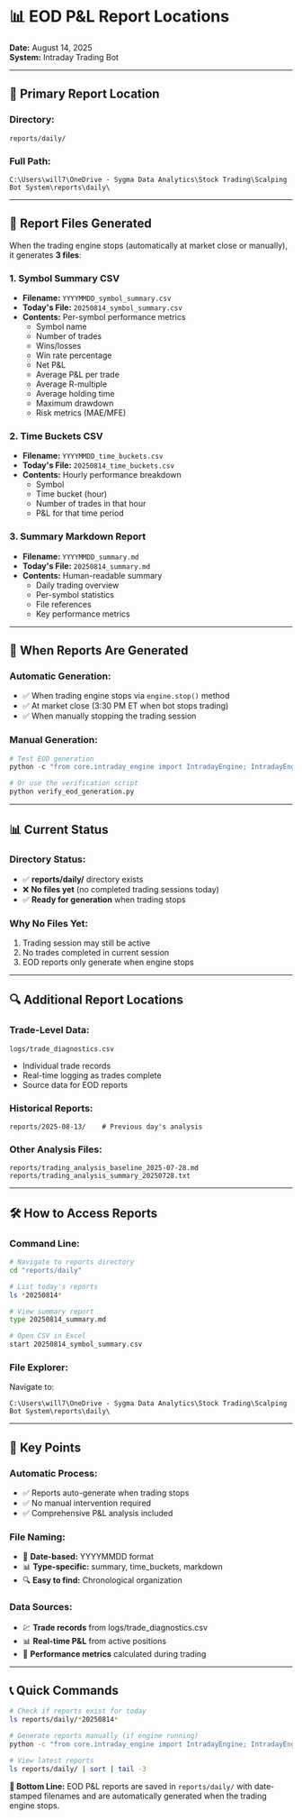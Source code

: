 # 📊 EOD P&L Report Locations

**Date:** August 14, 2025  
**System:** Intraday Trading Bot

---

## 📁 Primary Report Location

### **Directory:**
```
reports/daily/
```

### **Full Path:**
```
C:\Users\will7\OneDrive - Sygma Data Analytics\Stock Trading\Scalping Bot System\reports\daily\
```

---

## 📄 Report Files Generated

When the trading engine stops (automatically at market close or manually), it generates **3 files**:

### **1. Symbol Summary CSV**
- **Filename:** `YYYYMMDD_symbol_summary.csv`
- **Today's File:** `20250814_symbol_summary.csv`
- **Contents:** Per-symbol performance metrics
  - Symbol name
  - Number of trades
  - Wins/losses
  - Win rate percentage
  - Net P&L
  - Average P&L per trade
  - Average R-multiple
  - Average holding time
  - Maximum drawdown
  - Risk metrics (MAE/MFE)

### **2. Time Buckets CSV**
- **Filename:** `YYYYMMDD_time_buckets.csv`
- **Today's File:** `20250814_time_buckets.csv`
- **Contents:** Hourly performance breakdown
  - Symbol
  - Time bucket (hour)
  - Number of trades in that hour
  - P&L for that time period

### **3. Summary Markdown Report**
- **Filename:** `YYYYMMDD_summary.md`
- **Today's File:** `20250814_summary.md`
- **Contents:** Human-readable summary
  - Daily trading overview
  - Per-symbol statistics
  - File references
  - Key performance metrics

---

## 🔄 When Reports Are Generated

### **Automatic Generation:**
- ✅ When trading engine stops via `engine.stop()` method
- ✅ At market close (3:30 PM ET when bot stops trading)
- ✅ When manually stopping the trading session

### **Manual Generation:**
```python
# Test EOD generation
python -c "from core.intraday_engine import IntradayEngine; IntradayEngine().generate_daily_reports()"

# Or use the verification script
python verify_eod_generation.py
```

---

## 📊 Current Status

### **Directory Status:**
- ✅ **reports/daily/** directory exists
- ❌ **No files yet** (no completed trading sessions today)
- ✅ **Ready for generation** when trading stops

### **Why No Files Yet:**
1. Trading session may still be active
2. No trades completed in current session
3. EOD reports only generate when engine stops

---

## 🔍 Additional Report Locations

### **Trade-Level Data:**
```
logs/trade_diagnostics.csv
```
- Individual trade records
- Real-time logging as trades complete
- Source data for EOD reports

### **Historical Reports:**
```
reports/2025-08-13/    # Previous day's analysis
```

### **Other Analysis Files:**
```
reports/trading_analysis_baseline_2025-07-28.md
reports/trading_analysis_summary_20250728.txt
```

---

## 🛠️ How to Access Reports

### **Command Line:**
```bash
# Navigate to reports directory
cd "reports/daily"

# List today's reports
ls *20250814*

# View summary report
type 20250814_summary.md

# Open CSV in Excel
start 20250814_symbol_summary.csv
```

### **File Explorer:**
Navigate to:
```
C:\Users\will7\OneDrive - Sygma Data Analytics\Stock Trading\Scalping Bot System\reports\daily\
```

---

## 🎯 Key Points

### **Automatic Process:**
- ✅ Reports auto-generate when trading stops
- ✅ No manual intervention required
- ✅ Comprehensive P&L analysis included

### **File Naming:**
- 📅 **Date-based:** YYYYMMDD format
- 📊 **Type-specific:** summary, time_buckets, markdown
- 🔍 **Easy to find:** Chronological organization

### **Data Sources:**
- 💹 **Trade records** from logs/trade_diagnostics.csv
- 📊 **Real-time P&L** from active positions
- 🎯 **Performance metrics** calculated during trading

---

## 📞 Quick Commands

```bash
# Check if reports exist for today
ls reports/daily/*20250814*

# Generate reports manually (if engine running)
python -c "from core.intraday_engine import IntradayEngine; IntradayEngine().generate_daily_reports()"

# View latest reports
ls reports/daily/ | sort | tail -3
```

**📍 Bottom Line:** EOD P&L reports are saved in `reports/daily/` with date-stamped filenames and are automatically generated when the trading engine stops.
